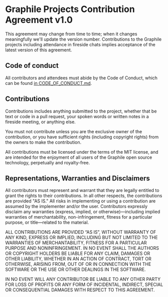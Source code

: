 # Graphile Projects Contribution Agreement v1.0

This agreement may change from time to time; when it changes meaningfully we'll
update the version number. Contributions to the Graphile projects including attendance in
fireside chats implies acceptance of the latest version of
this agreement.

## Code of conduct

All contributors and attendees must abide by the Code of Conduct, which can be
found [in CODE_OF_CONDUCT.md](./CODE_OF_CONDUCT.md).

## Contributions

Contributions includes anything submitted to the project, whether that be text
or code in a pull request, your spoken words or written notes in a fireside meeting,
or anything else.

You must not contribute unless you are the exclusive owner of the contribution,
or you have sufficient rights (including copyright rights) from the owners to
make the contribution.

All contributions must be licensed under the terms of the MIT license, and are
intended for the enjoyment of all users of the Graphile open source technology,
perpetually and royalty-free.

## Representations, Warranties and Disclaimers

All contributors must represent and warrant that they are legally entitled to
grant the rights to their contributions. In all other respects, the
contributions are provided "AS IS." All risks in implementing or using a
contribution are assumed by the implementer and/or the user. Contributors
expressly disclaim any warranties (express, implied, or otherwise)—including
implied warranties of merchantability, non-infringement, fitness for a
particular purpose, or title—related to the material.

ALL CONTRIBUTIONS ARE PROVIDED “AS IS”, WITHOUT WARRANTY OF ANY KIND, EXPRESS OR
IMPLIED, INCLUDING BUT NOT LIMITED TO THE WARRANTIES OF MERCHANTABILITY,
FITNESS FOR A PARTICULAR PURPOSE AND NONINFRINGEMENT. IN NO EVENT SHALL THE
AUTHORS OR COPYRIGHT HOLDERS BE LIABLE FOR ANY CLAIM, DAMAGES OR OTHER
LIABILITY, WHETHER IN AN ACTION OF CONTRACT, TORT OR OTHERWISE, ARISING FROM,
OUT OF OR IN CONNECTION WITH THE SOFTWARE OR THE USE OR OTHER DEALINGS IN THE
SOFTWARE.

IN NO EVENT WILL ANY CONTRIBUTOR BE LIABLE TO ANY OTHER PARTY FOR LOSS OF
PROFITS OR ANY FORM OF INCIDENTAL, INDIRECT, SPECIAL OR CONSEQUENTIAL DAMAGES
WITH RESPECT TO THIS AGREEMENT.